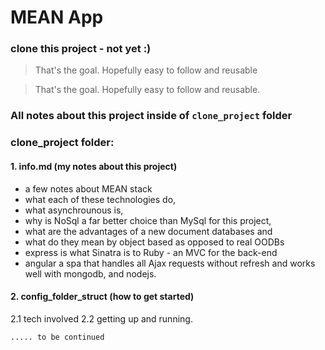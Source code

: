 # MEAN App   


### clone this project - not yet :)


> That's the goal. Hopefully easy to follow and reusable

> That's the goal. Hopefully easy to follow and
> reusable.


### All notes about this project inside of `clone_project` folder


### clone_project folder:

#### 1. info.md (my notes about this project)

- a few notes about MEAN stack
- what each of these technologies do,
- what asynchrounous is, 
- why is NoSql a far better choice than MySql for this project,
- what are the advantages of a new document databases and 
- what do they mean by object based as opposed to real OODBs 
- express is what Sinatra is to Ruby - an MVC for the back-end
- angular a spa that handles all Ajax requests without refresh and 
  works well with mongodb, and nodejs.


#### 2. config_folder_struct (how to get started)

2.1 tech involved
2.2 getting up and running.

    ..... to be continued










